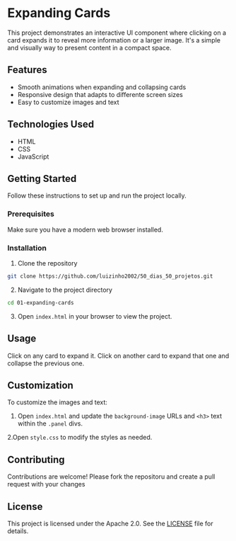 # Expanding Cards

This project demonstrates an interactive UI component where clicking on a card expands it to reveal more information or a larger image. It's a simple and visually way to present content in a compact space.

## Features

- Smooth animations when expanding and collapsing cards
- Responsive design that adapts to differente screen sizes
- Easy to customize images and text

## Technologies Used

- HTML
- CSS
- JavaScript

## Getting Started

Follow these instructions to set up and run the project locally.

### Prerequisites

Make sure you have a modern web browser installed.

### Installation

1. Clone the repository
```sh
git clone https://github.com/luizinho2002/50_dias_50_projetos.git
```

2. Navigate to the project directory
```sh
cd 01-expanding-cards
```

3. Open `index.html` in your browser to view the project.

## Usage

Click on any card to expand it. Click on another card to expand that one and collapse the previous one.

## Customization

To customize the images and text:

1. Open `index.html` and update the `background-image` URLs and `<h3>` text within the `.panel` divs.

2.Open `style.css` to modify the styles as needed.

## Contributing

Contributions are welcome! Please fork the repositoru and create a pull request with your changes

## License

This project is licensed under the Apache 2.0. See the <u>LICENSE</u> file for details.